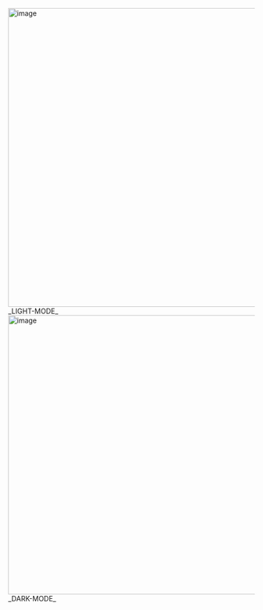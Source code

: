 <img width="609" alt="image" src="https://github.com/user-attachments/assets/0e7a72d7-cb99-41b7-b447-3537549ff16e" />
_LIGHT-MODE_

<img width="569" alt="image" src="https://github.com/user-attachments/assets/5b40889a-b4d4-48a0-aa86-e8795d1df0ba" />
_DARK-MODE_

